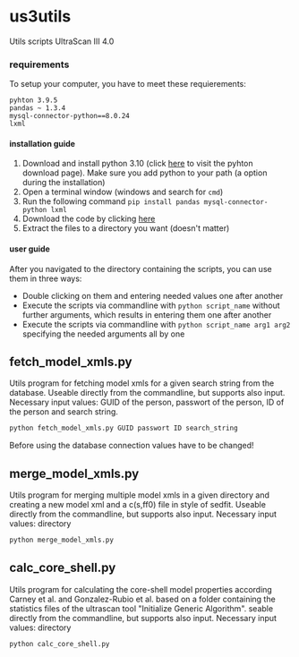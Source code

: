 # us3utils
Utils scripts UltraScan III 4.0

### requirements
To setup your computer, you have to meet these requierements:
```
pyhton 3.9.5
pandas ~ 1.3.4
mysql-connector-python==8.0.24
lxml
```
#### installation guide
1. Download and install python 3.10 (click [here](https://www.python.org/downloads/) to visit the pyhton download page). Make sure you add python to your path (a option during the installation)
2. Open a terminal window (windows and search for `cmd`)
3. Run the following command `pip install pandas mysql-connector-python lxml`
4. Download the code by clicking [here](https://github.com/doluk/us3utils/archive/refs/heads/main.zip)
5. Extract the files to a directory you want (doesn't matter)

#### user guide
After you navigated to the directory containing the scripts, you can use them in three ways:
- Double clicking on them and entering needed values one after another
- Execute the scripts via commandline with `python script_name` without further arguments, which results in entering them one after another
- Execute the scripts via commandline with `python script_name arg1 arg2` specifying the needed arguments all by one

## fetch_model_xmls.py
Utils program for fetching model xmls for a given search string from the database. Useable directly from the commandline, but supports also input.
Necessary input values: GUID of the person, passwort of the person, ID of the person and search string.
```bash
python fetch_model_xmls.py GUID passwort ID search_string
```
Before using the database connection values have to be changed!

## merge_model_xmls.py
Utils program for merging multiple model xmls in a given directory and creating a new model xml and a c(s,ff0) file in style of sedfit. Useable directly from the commandline, but supports also input.
Necessary input values: directory
```bash
python merge_model_xmls.py
```

## calc_core_shell.py
Utils program for calculating the core-shell model properties according Carney et al. and Gonzalez-Rubio et al. based on a folder containing the statistics files of the ultrascan tool "Initialize Generic Algorithm". seable directly from the commandline, but supports also input.
Necessary input values: directory
```bash
python calc_core_shell.py
```

